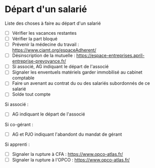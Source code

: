 # Départ d'un salarié

Liste des choses à faire au départ d'un salarié

* [ ] Vérifier les vacances restantes
* [ ] Vérifier la part bloqué
* [ ] Prévenir la médecine du travail : https://www.ciamt.org/espaceAdherent/
* [ ] Désinscription de la mutuelle : https://espace-entreprises.april-entreprise-prevoyance.fr/
* [ ] Si associé, AG indiquant le départ de l'associé
* [ ] Signaler les enventuels matériels garder immobilisé au cabinet comptable 
* [ ] Faire un avenant au contrat du ou des salariés subordonnés de ce salarié
* [ ] Solde tout compte

Si associé :

* [ ] AG indiquant le départ de l'associé

Si co-gérant :

* [ ] AG et PJO indiquant l'abandont du mandat de gérant

Si apprenti :

* [ ] Signaler la rupture à CFA : https://www.opco-atlas.fr/
* [ ] Signaler la rupture à l'OPCO : https://www.opco-atlas.fr/
